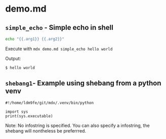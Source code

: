 # demo.md
## `simple_echo` - Simple echo in shell

```sh
echo "{{.arg1}} {{.arg2}}"
```

Execute with `mdx demo.md simple_echo hello world`

Output:
```
$ hello world
```

## `shebang1`- Example using shebang from a python venv

```
#!/home/ldm9fe/git/mdx/.venv/bin/python

import sys
print(sys.executable)
```

Note: No infostring is specified. You can also specify a infostring, the shebang will nontheless be preferrred.